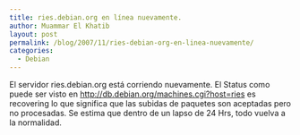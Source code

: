 ```yaml
---
title: ries.debian.org en línea nuevamente.
author: Muammar El Khatib
layout: post
permalink: /blog/2007/11/ries-debian-org-en-linea-nuevamente/
categories:
  - Debian
---
```

El servidor ries.debian.org está corriendo nuevamente. El Status como puede ser visto en <http://db.debian.org/machines.cgi?host=ries> es recovering lo que significa que las subidas de paquetes son aceptadas pero no procesadas. Se estima que dentro de un lapso de 24 Hrs, todo vuelva a la normalidad.